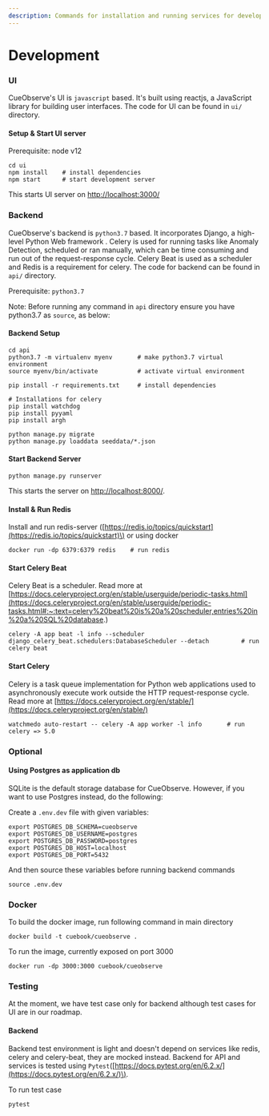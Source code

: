 ```yaml
---
description: Commands for installation and running services for development
---
```


# Development

### UI 

CueObserve's UI is `javascript` based. It's built using reactjs, a JavaScript library for building user interfaces. The code for UI can be found in `ui/` directory.

#### Setup & Start UI server

Prerequisite: node v12 

```text
cd ui
npm install    # install dependencies
npm start      # start development server
```

This starts UI server on [http://localhost:3000/](https://reactjs.org/)

### Backend 

CueObserve's backend is `python3.7` based. It incorporates Django, a high-level Python Web framework .  Celery is used for running tasks like Anomaly Detection, scheduled or ran manually, which can be time consuming and run out of the request-response cycle. Celery Beat is used as a scheduler and Redis is a requirement for celery. The code for backend can be found in `api/` directory.

Prerequisite: `python3.7`

Note: Before running any command in `api` directory ensure you have python3.7 as `source`, as below:

#### Backend Setup

```text
cd api
python3.7 -m virtualenv myenv       # make python3.7 virtual environment
source myenv/bin/activate           # activate virtual environment

pip install -r requirements.txt     # install dependencies

# Installations for celery 
pip install watchdog
pip install pyyaml
pip install argh

python manage.py migrate
python manage.py loaddata seeddata/*.json
```

#### Start Backend Server

```text
python manage.py runserver
```

This starts the server on [http://localhost:8000/](https://reactjs.org/). 

#### Install & Run Redis 

Install and run redis-server \([https://redis.io/topics/quickstart](https://redis.io/topics/quickstart)\) or using docker

```text
docker run -dp 6379:6379 redis    # run redis
```

#### Start Celery Beat 

Celery Beat is a scheduler. Read more at [https://docs.celeryproject.org/en/stable/userguide/periodic-tasks.html](https://docs.celeryproject.org/en/stable/userguide/periodic-tasks.html#:~:text=celery%20beat%20is%20a%20scheduler,entries%20in%20a%20SQL%20database.)

```text
celery -A app beat -l info --scheduler django_celery_beat.schedulers:DatabaseScheduler --detach         # run celery beat
```

#### Start Celery 

Celery is a task queue implementation for Python web applications used to asynchronously execute work outside the HTTP request-response cycle. Read more at [https://docs.celeryproject.org/en/stable/](https://docs.celeryproject.org/en/stable/)

```text
watchmedo auto-restart -- celery -A app worker -l info       # run celery => 5.0
```

### Optional

#### Using Postgres as application db

SQLite is the default storage database for CueObserve. However, if you want to use Postgres instead, do the following:

Create a `.env.dev` file with given variables:

```text
export POSTGRES_DB_SCHEMA=cueobserve
export POSTGRES_DB_USERNAME=postgres
export POSTGRES_DB_PASSWORD=postgres
export POSTGRES_DB_HOST=localhost
export POSTGRES_DB_PORT=5432
```

And then source these variables before running backend commands

```text
source .env.dev
```

### Docker

To build the docker image, run following command in main directory

```text
docker build -t cuebook/cueobserve .
```

To run the image, currently exposed on port 3000

```text
docker run -dp 3000:3000 cuebook/cueobserve
```

### Testing

At the moment, we have test case only for backend although test cases for UI are in our roadmap. 

#### Backend

Backend test environment is light and doesn't depend on services like redis, celery and celery-beat, they are mocked instead. Backend for API and services is tested using `Pytest`\([https://docs.pytest.org/en/6.2.x/](https://docs.pytest.org/en/6.2.x/)\).

 To run test case 

```text
pytest
```

